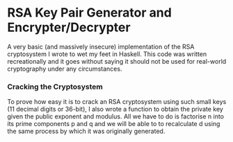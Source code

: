 # RSA Key Pair Generator and Encrypter/Decrypter

A very basic (and massively insecure) implementation of the RSA cryptosystem I wrote to wet my feet in Haskell. This code was written recreationally and it goes without saying it should not be used for real-world cryptography under any circumstances.

### Cracking the Cryptosystem

To prove how easy it is to crack an RSA cryptosystem using such small keys (11 decimal digits or 36-bit), I also wrote a function to obtain the private key given the public exponent and modulus. All we have to do is factorise n into its prime components p and q and we will be able to to recalculate d using the same process by which it was originally generated.